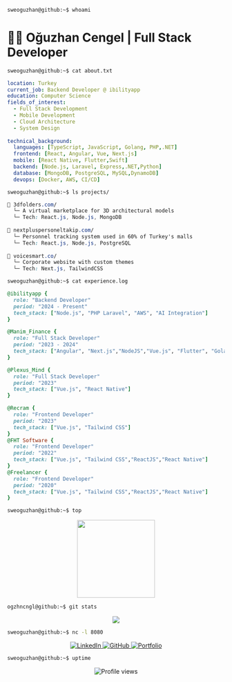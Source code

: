 ```bash
sweoguzhan@github:~$ whoami
```
# 👨‍💻 Oğuzhan Cengel | Full Stack Developer

```bash
sweoguzhan@github:~$ cat about.txt
```
```yaml
location: Turkey
current_job: Backend Developer @ ibilityapp
education: Computer Science
fields_of_interest:
  - Full Stack Development
  - Mobile Development
  - Cloud Architecture
  - System Design
  
technical_background:
  languages: [TypeScript, JavaScript, Golang, PHP,.NET]
  frontend: [React, Angular, Vue, Next.js]
  mobile: [React Native, Flutter,Swift]
  backend: [Node.js, Laravel, Express,.NET,Python]
  database: [MongoDB, PostgreSQL, MySQL,DynamoDB]
  devops: [Docker, AWS, CI/CD]
```

```bash
sweoguzhan@github:~$ ls projects/
```
```css
📂 3dfolders.com/
  └─ A virtual marketplace for 3D architectural models
  └─ Tech: React.js, Node.js, MongoDB
  
📂 nextpluspersoneltakip.com/
  └─ Personnel tracking system used in 60% of Turkey's malls
  └─ Tech: React.js, Node.js, PostgreSQL
  
📂 voicesmart.co/
  └─ Corporate website with custom themes
  └─ Tech: Next.js, TailwindCSS
```

```bash
sweoguzhan@github:~$ cat experience.log
```
```ruby
@ibilityapp {
  role: "Backend Developer"
  period: "2024 - Present"
  tech_stack: ["Node.js", "PHP Laravel", "AWS", "AI Integration"]
}

@Manim_Finance {
  role: "Full Stack Developer"
  period: "2023 - 2024"
  tech_stack: ["Angular", "Next.js","NodeJS","Vue.js", "Flutter", "Golang"]
}

@Plexus_Mind {
  role: "Full Stack Developer"
  period: "2023"
  tech_stack: ["Vue.js", "React Native"]
}

@Recram {
  role: "Frontend Developer"
  period: "2023"
  tech_stack: ["Vue.js", "Tailwind CSS"]
}
@FHT Software {
  role: "Frontend Developer"
  period: "2022"
  tech_stack: ["Vue.js", "Tailwind CSS","ReactJS","React Native"]
}
@Freelancer {
  role: "Frontend Developer"
  period: "2020"
  tech_stack: ["Vue.js", "Tailwind CSS","ReactJS","React Native"]
}
```

```bash
sweoguzhan@github:~$ top
```
<div align="center">
  <img height="180em" src="https://github-readme-stats.vercel.app/api?username=sweoguzhan&show_icons=true&theme=dark&include_all_commits=true&count_private=true&bg_color=0d1117&hide_border=true"/>
</div>

```bash
ogzhncngl@github:~$ git stats
```
<div align="center">
  <img src="https://github-profile-summary-cards.vercel.app/api/cards/profile-details?username=sweoguzhan&theme=github_dark&hide_border=true" />
</div>

```bash
sweoguzhan@github:~$ nc -l 8080
```
<p align="center">
  <a href="https://linkedin.com/in/oguzhan-cengel-b73a59237">
    <img src="https://img.shields.io/badge/LinkedIn-0d1117?style=for-the-badge&logo=linkedin&logoColor=0A66C2" alt="LinkedIn"/>
  </a>
  <a href="https://github.com/ogzhncngl">
    <img src="https://img.shields.io/badge/GitHub-0d1117?style=for-the-badge&logo=github&logoColor=white" alt="GitHub"/>
  </a>
  <a href="https://oguzhancengel.netlify.app/">
    <img src="https://img.shields.io/badge/Portfolio-0d1117?style=for-the-badge&logo=netlify&logoColor=00C7B7" alt="Portfolio"/>
  </a>
</p>

```bash
sweoguzhan@github:~$ uptime
```
<div align="center">
  <img src="https://komarev.com/ghpvc/?username=ogzhncngl&color=blue&style=flat-square&label=Profile+Views" alt="Profile views" />
</div>
